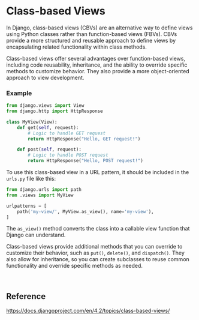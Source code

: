 # Class-based Views

In Django, class-based views (CBVs) are an alternative way to define views using Python classes rather than function-based views (FBVs). CBVs provide a more structured and reusable approach to define 
views by encapsulating related functionality within class methods.

Class-based views offer several advantages over function-based views, including code reusability, inheritance, and the ability to override specific methods to customize behavior. 
They also provide a more object-oriented approach to view development.

### Example

```python
from django.views import View
from django.http import HttpResponse

class MyView(View):
    def get(self, request):
        # Logic to handle GET request
        return HttpResponse("Hello, GET request!")

    def post(self, request):
        # Logic to handle POST request
        return HttpResponse("Hello, POST request!")
```

To use this class-based view in a URL pattern, it should be included in the `urls.py` file like this:

```python
from django.urls import path
from .views import MyView

urlpatterns = [
    path('my-view/', MyView.as_view(), name='my-view'),
]
```

The `as_view()` method converts the class into a callable view function that Django can understand.

Class-based views provide additional methods that you can override to customize their behavior, such as `put()`, `delete()`, and `dispatch()`. 
They also allow for inheritance, so you can create subclasses to reuse common functionality and override specific methods as needed.

<br>

## Reference
https://docs.djangoproject.com/en/4.2/topics/class-based-views/
